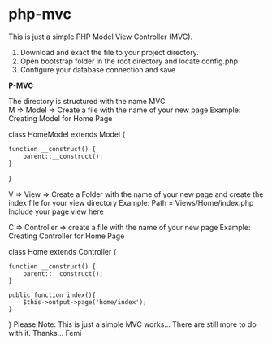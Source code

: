 # php-mvc
This is just a simple PHP Model View Controller (MVC).

1. Download and exact the file to your project directory.
2. Open bootstrap folder in the root directory and locate config.php
3. Configure your database connection and save

<b style="red">P-MVC</b>
<div><span> The directory is structured with the name MVC</span></div>
M => Model => Create a file with the name of your new page
Example: Creating Model for Home Page

<!-- languag:php -->
class HomeModel extends Model {

    function __construct() {
        parent::__construct();
    }

}

V => View => Create a Folder with the name of your new page and create the index file for your view directory
Example: Path = Views/Home/index.php
Include your page view here

C => Controller => create a file with the name of your new page
Example: Creating Controller for Home Page
<!-- language: php -->
class Home extends Controller {

    function __construct() {
        parent::__construct();
    }
    
    public function index(){
        $this->output->page('home/index');
    }

}
Please Note: This is just a simple MVC works... There are still more to do with it.
Thanks... Femi


